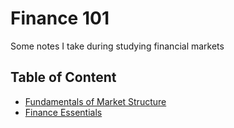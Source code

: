 # Finance 101

Some notes I take during studying financial markets

## Table of Content

- [Fundamentals of Market Structure](./market_structure.md)
- [Finance Essentials](./finance_essentials.md)
